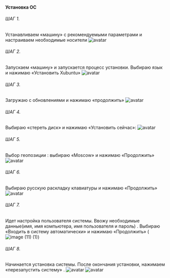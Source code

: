 #### Установка ОС
###### ШАГ 1. 
Устанавливаем «машину» с рекомендуемыми параметрами и настраиваем необходимые носители 
 ![avatar](https://sun9-36.userapi.com/impg/y6IsRKmnxuftYt9vWMAPnZk5lyNkfrL9291tOQ/42aKPXYZdfA.jpg?size=807x485&quality=96&sign=bc1c98d891e675630a2cbfea59bf9062&type=album)
###### ШАГ 2. 
 Запускаем «машину» и запускается процесс установки. Выбираю язык и нажимаю «Установить Xubuntu»
![avatar](https://sun9-42.userapi.com/impg/iGUl5mhIpSvX87cPAgoUVDKJE4HazCXtZMCOyA/0KVkest-r-0.jpg?size=807x685&quality=96&sign=619117e4b21f64d8a336cbd50446b502&type=album)
###### ШАГ 3.
Загружаю с обновлениями и нажимаю «продолжить»
![avatar](https://sun9-65.userapi.com/impg/_RLhbPz-3ic5eMSCc21WY30zyfk1eMufvHqaxw/8gF26jfmN88.jpg?size=807x662&quality=96&sign=d6ac73b199c3329035b98efa661fe032&type=album)
###### ШАГ 4.
Выбираю «стереть диск» и нажимаю «Установить сейчас»:
![avatar](https://sun9-31.userapi.com/impg/UMGKjWe619MTSxX1mCDxx7yFsOBI00dK_0jPYQ/wKdCRVrLPwA.jpg?size=807x688&quality=96&sign=bb68be0b0376e50a6069934c56b4a847&type=album)
###### ШАГ 5.
Выбор геопозиции : выбираю «Moscow» и нажимаю «Продолжить»
![avatar](https://sun9-78.userapi.com/impg/0wTELmZVsgWZeiJBBLdl78q6bq_mj6bKijdZvA/uM8ykr_s_jA.jpg?size=807x700&quality=96&sign=a97d8b5721bb9bccaec6dd9ca1425c3e&type=album)
###### ШАГ 6.
Выбираю русскую раскладку клавиатуры и нажимаю «Продолжить»
![avatar](https://sun9-51.userapi.com/impg/GZOLH-tEixtbplw_ZWVW1KLTsse7v9WdVqkw5w/3w2H_DIaKtc.jpg?size=807x665&quality=96&sign=f7444484de7783c5cc8832c182966f8d&type=album)
###### ШАГ 7.
Идет настройка пользователя системы. Ввожу необходимые данные(имя, имя компьютера, имя пользователя и пароль) . Выбираю «Входить в систему автоматически» и нажимаю «Продолжить»
(![image (11) (1)](https://user-images.githubusercontent.com/113884588/200809361-ca6329fc-28d3-4cbd-a34d-bfbda14514f9.jpg))
###### ШАГ 8.
Начинается установка системы. После окончания установки, нажимаем «перезапустить систему» .
![avatar](https://sun9-80.userapi.com/impg/4alk-6JF3plFEI-p6d2bvHfqqlkynDmprWe-Jg/k30eXxsTUY0.jpg?size=807x673&quality=96&sign=57734947761995ad8319f58c1462ea8e&type=album)
![avatar](https://sun9-66.userapi.com/impg/kIjzMKyR4o_rRpNfzI9kyt-2hNgIZ1kkQ_2UIA/hEtGxXV-3v4.jpg?size=847x692&quality=96&sign=b685bbca3fe1049be1775a993cb57869&type=album)


